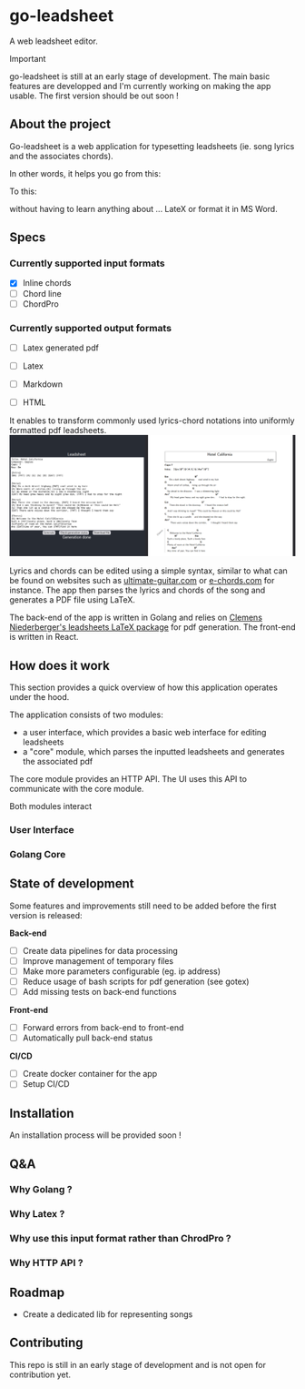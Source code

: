 # go-leadsheet
A web leadsheet editor.

> [!IMPORTANT]
> go-leadsheet is still at an early stage of development. The main basic features are developped and I'm currently working on making the app usable. The first version should be out soon !

## About the project
Go-leadsheet is a web application for typesetting leadsheets (ie. song lyrics and the associates chords).

In other words, it helps you go from this:


To this:

without having to learn anything about ... LateX or format it in MS Word.


## Specs

### Currently supported input formats
- [x] Inline chords
- [ ] Chord line
- [ ] ChordPro

### Currently supported output formats
- [ ] Latex generated pdf
- [ ] Latex
- [ ] Markdown
- [ ] HTML


It enables to transform commonly used lyrics-chord notations into uniformly formatted pdf leadsheets.
![ui-screenshot](ui-pdf-screenshot.png)

Lyrics and chords can be edited using a simple syntax, similar to what can be found on websites such as [ultimate-guitar.com](https://www.ultimate-guitar.com) or [e-chords.com](https://www.e-chords.com) for instance.
The app then parses the lyrics and chords of the song and generates a PDF file using LaTeX.

The back-end of the app is written in Golang and relies on [Clemens Niederberger's leadsheets LaTeX package](https://www.ctan.org/pkg/leadsheets) for pdf generation. The front-end is written in React.

## How does it work

This section provides a quick overview of how this application operates under the hood.

The application consists of two modules:

* a user interface, which provides a basic web interface for editing leadsheets
* a "core" module, which parses the inputted leadsheets and generates the associated pdf 

The core module provides an HTTP API. The UI uses this API to communicate with the core module.

Both modules interact 

### User Interface

### Golang Core


## State of development

Some features and improvements still need to be added before the first version is released:

**Back-end**
- [ ] Create data pipelines for data processing
- [ ] Improve management of temporary files 
- [ ] Make more parameters configurable (eg. ip address)
- [ ] Reduce usage of bash scripts for pdf generation (see gotex)
- [ ] Add missing tests on back-end functions

**Front-end**
- [ ] Forward errors from back-end to front-end
- [ ] Automatically pull back-end status

**CI/CD**
- [ ] Create docker container for the app
- [ ] Setup CI/CD

## Installation
An installation process will be provided soon !

## Q&A

### Why Golang ?

### Why Latex ?

### Why use this input format rather than ChrodPro ?

### Why HTTP API ?

## Roadmap
* Create a dedicated lib for representing songs

## Contributing
This repo is still in an early stage of development and is not open for contribution yet.
